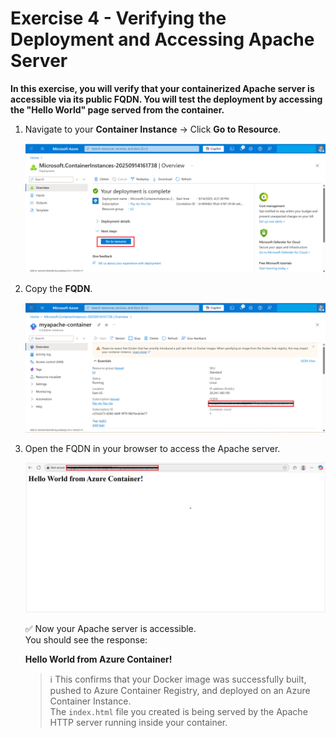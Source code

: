 # Exercise 4 - Verifying the Deployment and Accessing Apache Server
**In this exercise, you will verify that your containerized Apache server is accessible via its public FQDN. You will test the deployment by accessing the "Hello World" page served from the container.**

1. Navigate to your **Container Instance** → Click **Go to Resource**.
   
   ![](./azurelab/ci6.png)  

3. Copy the **FQDN**.
   
   ![](./azurelab/verify.5.png)  

5. Open the FQDN in your browser to access the Apache server.
   
   ![](./azurelab/verify1.png)

    ✅ Now your Apache server is accessible.  
   You should see the response:  

   **Hello World from Azure Container!**  

   > ℹ️ This confirms that your Docker image was successfully built, pushed to Azure Container Registry, and deployed on an Azure Container Instance.  
   > The `index.html` file you created is being served by the Apache HTTP server running inside your container.
 
